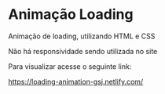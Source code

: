 # Animação Loading

Animação de loading, utilizando HTML e CSS

Não há responsividade sendo utilizada no site

Para visualizar acesse o seguinte link:

https://loading-animation-gsj.netlify.com/
